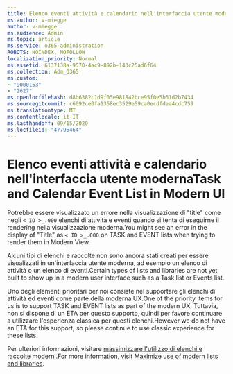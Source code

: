 ```yaml
---
title: Elenco eventi attività e calendario nell'interfaccia utente moderna
ms.author: v-miegge
author: v-miegge
ms.audience: Admin
ms.topic: article
ms.service: o365-administration
ROBOTS: NOINDEX, NOFOLLOW
localization_priority: Normal
ms.assetid: 6137138a-9570-4ac9-892b-143c25ad6f64
ms.collection: Adm_O365
ms.custom:
- "9000153"
- "2627"
ms.openlocfilehash: d8b6382c1d9f05e981842bce95f0e5b61d2b7434
ms.sourcegitcommit: c6692ce0fa1358ec3529e59ca0ecdfdea4cdc759
ms.translationtype: MT
ms.contentlocale: it-IT
ms.lasthandoff: 09/15/2020
ms.locfileid: "47795464"
---
```

# <a name="task-and-calendar-event-list-in-modern-ui"></a><span data-ttu-id="c6b1e-102">Elenco eventi attività e calendario nell'interfaccia utente moderna</span><span class="sxs-lookup"><span data-stu-id="c6b1e-102">Task and Calendar Event List in Modern UI</span></span>

<span data-ttu-id="c6b1e-103">Potrebbe essere visualizzato un errore nella visualizzazione di "title" come negli `< ID >_.000` elenchi di attività e eventi quando si tenta di eseguirne il rendering nella visualizzazione moderna.</span><span class="sxs-lookup"><span data-stu-id="c6b1e-103">You might see an error in the display of "Title" as `< ID >_.000` on TASK and EVENT lists when trying to render them in Modern View.</span></span>

<span data-ttu-id="c6b1e-104">Alcuni tipi di elenchi e raccolte non sono ancora stati creati per essere visualizzati in un'interfaccia utente moderna, ad esempio un elenco di attività o un elenco di eventi.</span><span class="sxs-lookup"><span data-stu-id="c6b1e-104">Certain types of lists and libraries are not yet built to show up in a modern user interface such as a Task list or Events list.</span></span>

<span data-ttu-id="c6b1e-105">Uno degli elementi prioritari per noi consiste nel supportare gli elenchi di attività ed eventi come parte della moderna UX.</span><span class="sxs-lookup"><span data-stu-id="c6b1e-105">One of the priority items for us is to support TASK and EVENT lists as part of the modern UX.</span></span> <span data-ttu-id="c6b1e-106">Tuttavia, non si dispone di un ETA per questo supporto, quindi per favore continuare a utilizzare l'esperienza classica per questi elenchi.</span><span class="sxs-lookup"><span data-stu-id="c6b1e-106">However we do not have an ETA for this support, so please continue to use classic experience for these lists.</span></span>

<span data-ttu-id="c6b1e-107">Per ulteriori informazioni, visitare [massimizzare l'utilizzo di elenchi e raccolte moderni](https://docs.microsoft.com/sharepoint/dev/transform/modernize-userinterface-lists-and-libraries).</span><span class="sxs-lookup"><span data-stu-id="c6b1e-107">For more information, visit [Maximize use of modern lists and libraries](https://docs.microsoft.com/sharepoint/dev/transform/modernize-userinterface-lists-and-libraries).</span></span>
